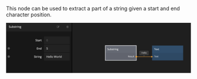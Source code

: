 This node can be used to extract a part of a string given a start and end character position.

![](substring.png)